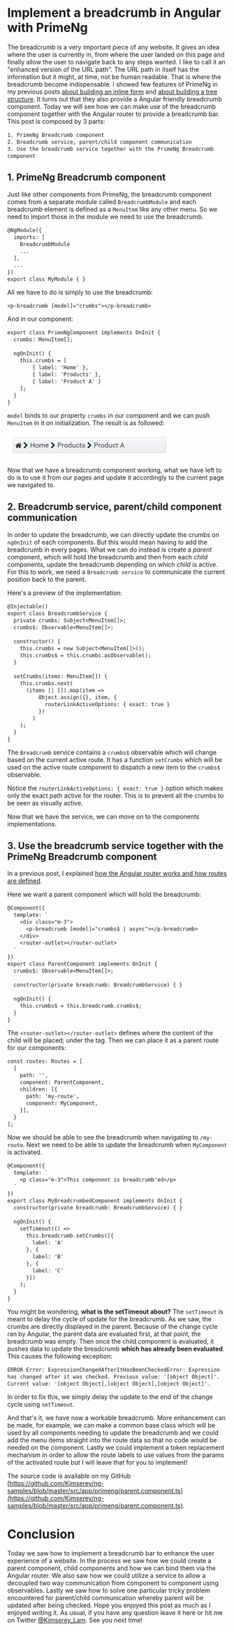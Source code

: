 # Implement a breadcrumb in Angular with PrimeNg

The breadcrumb is a very important piece of any website. It gives an idea where the user is currently in, from where the user landed on this page and finally allow the user to navigate back to any steps wanted.
I like to call it an "enhanced version of the URL path". The URL path in itself has the information but it might, at time, not be human readable. That is where the breadcrumb become indispensable.
I showed few features of PrimeNg in my previous posts [about building an inline form](https://kimsereyblog.blogspot.com/2017/08/inline-form-angular-and-primeng.html) and [about building a tree structure](https://kimsereyblog.blogspot.com/2017/07/tree-structure-in-angular-with-primeng.html). It turns out that they also provide a Angular friendly breadcrumb component.
Today we will see how we can make use of the breadcrumb component together with the Angular router to provide a breadcrumb bar.
This post is composed by 3 parts:

```
1. PrimeNg Breadcrumb component
2. Breadcrumb service, parent/child component communication
3. Use the breadcrumb service together with the PrimeNg Breadcrumb component
```

## 1. PrimeNg Breadcrumb component

Just like other components from PrimeNg, the breadcrumb component comes from a separate module called `BreadcrumbModule` and each breadcrumb element is defined as a `MenuItem` like any other menu. So we need to import those in the module we need to use the breadcrumb.

```
@NgModule({
  imports: [
    BreadcrumbModule
    ...
  ],
  ...
})
export class MyModule { }
```

All we have to do is simply to use the breadcrumb:

```
<p-breadcrumb [model]="crumbs"></p-breadcrumb>
```

And in our component:

```
export class PrimeNgComponent implements OnInit {
  crumbs: MenuItem[];
    
  ngOnInit() {
    this.crumbs = [
        { label: 'Home' },
        { label: 'Products' },
        { label: 'Product A' }
    ];
  }
}
```
`model` binds to our property `crumbs` in our component and we can push `MenuItem` in it on initialization. The result is as followed:

![preview](https://raw.githubusercontent.com/Kimserey/BlogArchive/master/img/20170826/breadcrumb_preview.PNG)

Now that we have a breadcrumb component working, what we have left to do is to use it from our pages and update it accordingly to the current page we navigated to.

## 2. Breadcrumb service, parent/child component communication

In order to update the breadcrumb, we can directly update the crumbs on `ngOnInit` of each components. But this would mean having to add the breadcrumb in every pages. What we can do instead is create a _parent_ component, which will hold the breadcrumb and then from each _child_ components, update the breadcrumb depending on which _child_ is active. For this to work, we need a `Breadcrumb service` to communicate the current position back to the parent.

Here's a preview of the implementation:

```
@Injectable()
export class BreadcrumbService {
  private crumbs: Subject<MenuItem[]>;
  crumbs$: Observable<MenuItem[]>;

  constructor() {
    this.crumbs = new Subject<MenuItem[]>();
    this.crumbs$ = this.crumbs.asObservable();
  }

  setCrumbs(items: MenuItem[]) {
    this.crumbs.next(
      (items || []).map(item =>
          Object.assign({}, item, {
            routerLinkActiveOptions: { exact: true }
          })
        )
    );
  }
}
```

The `Breadcrumb` service contains a `crumbs$` observable which will change based on the current active route.
It has a function `setCrumbs` which will be used on the active route component to dispatch a new item to the `crumbs$` observable.

Notice the `routerLinkActiveOptions: { exact: true }` option which makes only the exact path active for the router. This is to prevent all the crumbs to be seen as visually active.

Now that we have the service, we can move on to the components implementations.

## 3. Use the breadcrumb service together with the PrimeNg Breadcrumb component

In a previous post, I explained [how the Angular router works and how routes are defined](https://kimsereyblog.blogspot.com/2017/06/how-to-use-angular-router.html).

Here we want a parent component which will hold the breadcrumb:

```
@Component({
  template: `
    <div class="m-3">
      <p-breadcrumb [model]="crumbs$ | async"></p-breadcrumb>
    </div>
    <router-outlet></router-outlet>
  `
})
export class ParentComponent implements OnInit {
  crumbs$: Observable<MenuItem[]>;
    
  constructor(private breadcrumb: BreadcrumbService) { }

  ngOnInit() {
    this.crumbs$ = this.breadcrumb.crumbs$;
  }
}
```

The `<router-outlet></router-outlet>` defines where the content of the child will be placed; under the tag.
Then we can place it as a parent route for our components:

```
const routes: Routes = [
  {
    path: '',
    component: ParentComponent,
    children: [{
      path: 'my-route',
      component: MyComponent,
    }],
  }
];
```

Now we should be able to see the breadcrumb when navigating to `/my-route`.
Next we need to be able to update the breadcrumb when `MyComponent` is activated.

```
@Component({
  template: `
    <p class="m-3">This component is breadcrumb'ed</p>
  `
})
export class MyBreadcrumbedComponent implements OnInit {
  constructor(private breadcrumb: BreadcrumbService) { }

  ngOnInit() {
    setTimeout(() =>
      this.breadcrumb.setCrumbs([{
        label: 'A'
      }, {
        label: 'B'
      }, {
        label: 'C'
      }])
    );
  }
}
```

You might be wondering, __what is the setTimeout about?__
The `setTimeout` is meant to delay the cycle of update for the breadcrumb.
As we saw, the crumbs are directly displayed in the parent. Because of the change cycle ran by Angular, the parent data are evaluated first, at that point, the breadcrumb was empty. Then once the child component is evaluated, it pushes data to update the breadcrumb __which has already been evaluated__.
This causes the following exception:

```
ERROR Error: ExpressionChangedAfterItHasBeenCheckedError: Expression has changed after it was checked. Previous value: '[object Object]'. Current value: '[object Object],[object Object],[object Object]'.
```

In order to fix this, we simply delay the update to the end of the change cycle using `setTimeout`.

And that's it, we have now a workable breadcrumb. More enhancement can be made, for example, we can make a common base class which will be used by all components needing to update the breadcrumb and we could add the menu items straight into the route data so that no code would be needed on the component. Lastly we could implement a token replacement mechanism in order to allow the route labels to use values from the params of the activated route but I will leave that for you to implement!

The source code is available on my GitHub [https://github.com/Kimserey/ng-samples/blob/master/src/app/primeng/parent.component.ts](https://github.com/Kimserey/ng-samples/blob/master/src/app/primeng/parent.component.ts).

# Conclusion

Today we saw how to implement a breadcrumb bar to enhance the user experience of a website. In the process we saw how we could create a parent component, child components and how we can bind them via the Angular router. We also saw how we could utilize a service to allow a decoupled two way communication from component to component using observables. Lastly we saw how to solve one particular tricky problem encountered for parent/child communication whereby parent will be updated after being checked. Hope you enjoyed this post as much as I enjoyed writing it. As usual, if you have any question leave it here or hit me on Twitter [@Kimserey_Lam](https://twitter.com/Kimserey_Lam). See you next time!